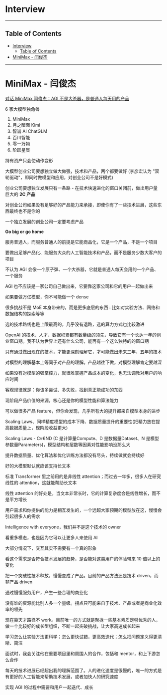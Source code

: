 # Interview

---

## Table of Contents

- [Interview](#interview)
  - [Table of Contents](#table-of-contents)
- [MiniMax - 闫俊杰](#minimax---闫俊杰)


---

# MiniMax - 闫俊杰

[对话 MiniMax 闫俊杰：AGI 不是大杀器，是普通人每天用的产品](https://www.163.com/dy/article/IVVQ1PNF0531M1CO.html)

6 家大模型独角兽
1. MiniMax
2. 月之暗面 Kimi
3. 智谱 AI ChatGLM
4. 百川智能
5. 零一万物
6. 阶跃星辰

持有资产只会使动作变形

大模型创业公司要想独立做大做强，技术和产品，两个都要做好 (李彦宏认为 "双轮驱动"，即同时做模型和应用，对创业公司不是好模式)

创业公司要想独立发展只有一条路 - 在技术快速进化的窗口关闭前，做出用户量巨大的 **2C 产品**

对创业公司如果没有足够好的产品能力来承接，即使你有了一些技术进展，这些东西最终也不是你的

一个独立发展的创业公司一定要考虑产品

**Go big or go home**

服务普通人，而服务普通人的前提是它能商品化，它是一个产品，不是一个项目

要做出足够产品化、能服务大众的人工智能技术和产品，而不是服务少数大客户的项目

不认为 AGI 会像一个原子弹、一个大杀器，它就是普通人每天会用的一个产品、一个服务

AGI 也不应该是一家公司自己做出来，它要靠这家公司和它的用户一起做出来

如果要做万亿模型，你不可能做一个 dense

很多挑战不是 MoE 本身带来的，而是更多底层的东西 : 比如对实验方法、网络和数据结构的探索等等

选的技术路线也是上限最高的，几乎没有退路，选的算力方式也比较激进

OpenAI 的技术、人才、数据积累都有数量级的领先，导致它有一个长达一年的创业窗口期。我不认为世界上还有什么公司，能再有一个这么独特的的窗口期

只有通过做出现在的技术，才能更深刻理解它，才可能做出未来三年、五年的技术

对模型的理解基本上等同于对产品的理解。产品越往下做，对模型理解肯定要越深

如果没有对模型的强掌控力，就很难掌握产品成本的变化，也无法调教对用户的响应时间

客观规律就是：你该多尝试、多失败，找到真正能成功的东西

现阶段产品价值的来源，核心还是你的模型性能和算法能力

可以做很多产品 feature，但你会发现，几乎所有大的提升都来自模型本身的进步

Scaling Laws、同样精度模型的成本下降、数据质量提升的重要性(把精力放在提高数据质量上，现阶段收益更大)

Scaling Laws - C≈6ND  (C 是计算量Compute、D 是数据量Dataset、N 是模型参数量Parameters)，模型结构和层数等因素对性能影响没那么大

提升数据质量、优化算法和优化训练方法都没有尽头，持续做就会持续好

好的大模型默认就应该支持长文本

标准 Transformer 里之前用的是非线性 attention；而过去一年多，很多人在研究线性的 attention，这就能帮助长文本

线性 attention 的好处是，当文本非常长时，它的计算复杂度会是线性增长，而不是平方增长

用户需求和你提供的能力是相互发生的，一个远超大家预期的模型放在这，慢慢会引起很多人的需求

Intelligence with everyone，我们并不是这个技术的 owner

看重多模态，也是因为它可以让更多人来使用 AI

大部分情况下，交互其实不需要有一个真的形象

看这个需求是否符合技术发展的趋势，是否能对这类用户的体验带来 10 倍以上的变化

把一个突破性技术释放，慢慢变成了产品。目前的产品方法还是技术 driven，而非产品 driven

通过慢慢服务用户，产生一些合理的商业化

没有谁的资源能比别人多一个量级。拐点只可能来自于技术、产品或者是商业化效率的领先

现在靠天才路径不 work。目前唯一的方式就是聚拢一些基本素质足够优秀的人，做一个比较好的成长型组织，不断一起突破挑战，让大家高速成长起来

学习怎么让实验方法更科学；怎么更快试错，更高效迭代；怎么把问题定义得更清晰、简洁

面试时，我会关注他在重要项目里和周围人的合作，包括和 mentor，和上下游怎么合作

每天的技术进展已经超出我的理解范围了。人的进化速度是很慢的，唯一的方式是有更好的人工智能来帮助技术发展，或者加快人的研究速度

实现 AGI 的过程中需要和用户一起迭代、成长
